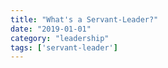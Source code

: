 ```yaml
---
title: "What's a Servant-Leader?"
date: "2019-01-01"
category: "leadership"
tags: ['servant-leader']
---
```

